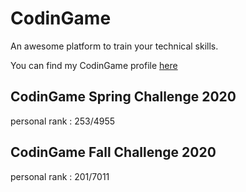 # CodinGame
An awesome platform to train your technical skills.

You can find my CodinGame profile [here](https://www.codingame.com/profile/68b1d8648d510eb174bee05b4076773c4359603)

## CodinGame Spring Challenge 2020

personal rank : 253/4955

## CodinGame Fall Challenge 2020

personal rank : 201/7011
